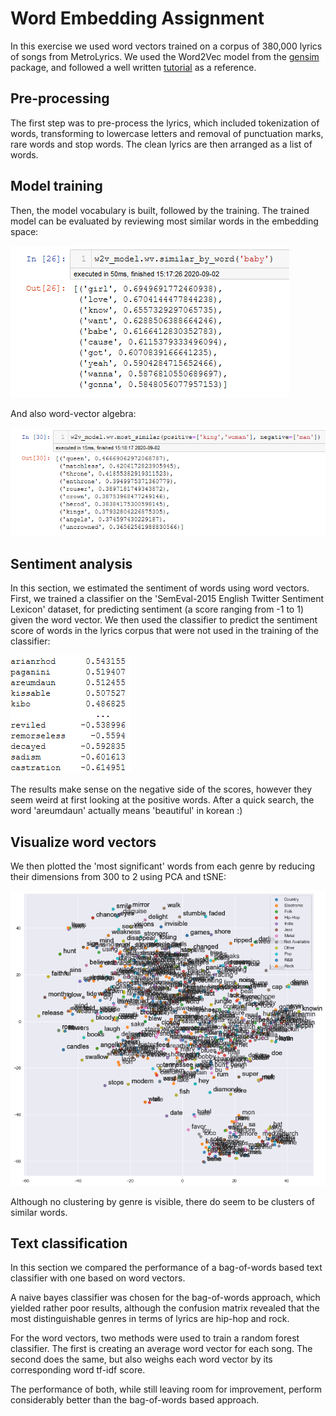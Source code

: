 # Word Embedding Assignment

In this exercise we used word vectors trained on a corpus of 380,000 lyrics of songs from MetroLyrics. We used the Word2Vec model from the [gensim](https://radimrehurek.com/gensim/models/word2vec.html) package, and followed a well written [tutorial](https://www.kaggle.com/pierremegret/gensim-word2vec-tutorial) as a reference.

## Pre-processing

The first step was to pre-process the lyrics, which included tokenization of words, transforming to lowercase letters and removal of punctuation marks, rare words and stop words. The clean lyrics are then arranged as a list of words.

## Model training

Then, the model vocabulary is built, followed by the training. The trained model can be evaluated by reviewing most similar words in the embedding space:

![similar-word-baby](figures/similar-word-baby.png)

And also word-vector algebra:

![algebra-king](figures/algebra-king.png)

## Sentiment analysis

In this section, we estimated the sentiment of words using word vectors. First, we trained a classifier on the 'SemEval-2015 English Twitter Sentiment Lexicon' dataset, for predicting sentiment (a score ranging from -1 to 1) given the word vector. We then used the classifier to predict the sentiment score of words in the lyrics corpus that were not used in the training of the classifier:

![sentiment-score](figures/sentiment-score.png)

The results make sense on the negative side of the scores, however they seem weird at first looking at the positive words. After a quick search, the word 'areumdaun' actually means 'beautiful' in korean :)

## Visualize word vectors

We then plotted the 'most significant' words from each genre by reducing their dimensions from 300 to 2 using PCA and tSNE:

![tsne-plot](figures/tsne-plot.png)

Although no clustering by genre is visible, there do seem to be clusters of similar words.

## Text classification

In this section we compared the performance of a bag-of-words based text classifier with one based on word vectors.

A naive bayes classifier was chosen for the bag-of-words approach, which yielded rather poor results, although the confusion matrix revealed that the most distinguishable genres in terms of lyrics are hip-hop and rock.

For the word vectors, two methods were used to train a random forest classifier. The first is creating an average word vector for each song. The second does the same, but also weighs each word vector by its corresponding word tf-idf score.

The performance of both, while still leaving room for improvement, perform considerably better than the bag-of-words based approach.
